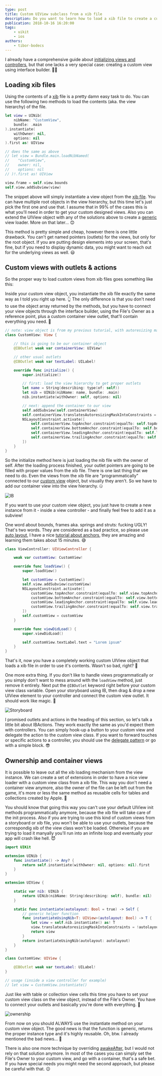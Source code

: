 ```yaml
---
type: post
title: Custom UIView subclass from a xib file
description: Do you want to learn how to load a xib file to create a custom view object? Well, this UIKit tutorial is just for you written in Swift.
publication: 2018-10-16 16:20:00
tags: 
    - uikit
    - ios
authors:
    - tibor-bodecs
---
```



I already have a comprehensive guide about [initializing views and controllers](https://theswiftdev.com/uikit-init-patterns/), but that one lacks a very special case: creating a custom view using interface builder. 🤷‍♂️

## Loading xib files

Using the contents of a [xib](http://eppz.eu/blog/uiview-from-xib/) file is a pretty damn easy task to do. You can use the following two methods to load the contents (aka. the view hierarchy) of the file.

```swift
let view = UINib(
    nibName: "CustomView", 
    bundle: .main
).instantiate(
    withOwner: nil, 
    options: nil
).first as! UIView

// does the same as above
// let view = Bundle.main.loadNibNamed(
//    "CustomView", 
//    owner: nil, 
//    options: nil
// )!.first as! UIView 

view.frame = self.view.bounds
self.view.addSubview(view)
```

The snippet above will simply instantiate a view object from the [xib file](https://medium.com/@brianclouser/swift-3-creating-a-custom-view-from-a-xib-ecdfe5b3a960). You can have multiple root objects in the view hierarchy, but this time let's just pick the first one and use that. I assume that in 99% of the cases this is what you'll need in order to get your custom designed views. Also you can extend the UIView object with any of the solutions above to create a [generic](https://theiconic.tech/instantiating-from-xib-using-swift-generics-632a2b3d8109) view loader. More on that later... 😊

This method is pretty simple and cheap, however there is one little drawback. You can't get named pointers (outlets) for the views, but only for the root object. If you are putting design elements into your screen, that's fine, but if you need to display dynamic data, you might want to reach out for the underlying views as well. 😃

## Custom views with outlets & actions

So the proper way to load custom views from xib files goes something like this:

Inside your custom view object, you instantiate the xib file exactly the same way as I told you right up here. 👆 The only difference is that you don't need to use the object array returned by the methods, but you have to connect your view objects through the interface builder, using the File's Owner as a reference point, plus a custom container view outlet, that'll contain everything you need. 🤨

```swift
// note: view object is from my previous tutorial, with autoresizing masks disabled
class CustomView: View {

    // this is going to be our container object
    @IBOutlet weak var containerView: UIView!

    // other usual outlets
    @IBOutlet weak var textLabel: UILabel!

    override func initialize() {
        super.initialize()

        // first: load the view hierarchy to get proper outlets
        let name = String(describing: type(of: self))
        let nib = UINib(nibName: name, bundle: .main)
        nib.instantiate(withOwner: self, options: nil)

        // next: append the container to our view
        self.addSubview(self.containerView)
        self.containerView.translatesAutoresizingMaskIntoConstraints = false
        NSLayoutConstraint.activate([
            self.containerView.topAnchor.constraint(equalTo: self.topAnchor),
            self.containerView.bottomAnchor.constraint(equalTo: self.bottomAnchor),
            self.containerView.leadingAnchor.constraint(equalTo: self.leadingAnchor),
            self.containerView.trailingAnchor.constraint(equalTo: self.trailingAnchor),
        ])
    }
}
```
So the initialize method here is just loading the nib file with the owner of self. After the loading process finished, your outlet pointers are going to be filled with proper values from the xib file. There is one last thing that we need to do. Even the views from the xib file are "programmatically" connected to our [custom view](https://medium.com/swift2go/swift-custom-uiview-with-xib-file-211bb8bbd6eb) object, but visually they aren't. So we have to add our container view into the view hierarchy. 🤐

![IB](ib.png)

If you want to use your custom view object, you just have to create a new instance from it - inside a view controller - and finally feel free to add it as a subview!

One word about bounds, frames aka. springs and struts: fucking UGLY! That's two words. They are considered as a bad practice, so please use [auto layout](https://theswiftdev.com/2017/10/31/ios-auto-layout-tutorial-programmatically/), I have a nice [tutorial about anchors](https://theswiftdev.com/2018/06/14/mastering-ios-auto-layout-anchors-programmatically-from-swift/), they are amazing and learning them takes about 15 minutes. 😅

```swift
class ViewController: UIViewController {

    weak var customView: CustomView!

    override func loadView() {
        super.loadView()

        let customView = CustomView()
        self.view.addSubview(customView)
        NSLayoutConstraint.activate([
            customView.topAnchor.constraint(equalTo: self.view.topAnchor),
            customView.bottomAnchor.constraint(equalTo: self.view.bottomAnchor),
            customView.leadingAnchor.constraint(equalTo: self.view.leadingAnchor),
            customView.trailingAnchor.constraint(equalTo: self.view.trailingAnchor),
        ])
        self.customView = customView
    }

    override func viewDidLoad() {
        super.viewDidLoad()

        self.customView.textLabel.text = "Lorem ipsum"
    }
}
```

That's it, now you have a completely working custom UIView object that loads a xib file in order to use it's contents. Wasn't so bad, right? 🤪

One more extra thing. If you don't like to handle views programmatically or you simply don't want to mess around with the `loadView` method, just remove it entirely. Next put the `@IBOutlet` keyword right before your custom view class variable. Open your storyboard using IB, then drag & drop a new UIView element to your controller and connect the custom view outlet. It should work like magic. 💫

![Storyboard](storyboard.png)

I promised outlets and actions in the heading of this section, so let's talk a little bit about IBActions. They work exactly the same as you'd expect them with controllers. You can simply hook-up a button to your custom view and delegate the action to the custom view class. If you want to forward touches or specific actions to a controller, you should use the [delegate pattern](https://theswiftdev.com/2018/06/27/swift-delegate-design-pattern/) or go with a simple block. 😎

## Ownership and container views

It is possible to leave out all the xib loading mechanism from the view instance. We can create a set of extensions in order to have a nice view loader with a custom view class from a xib file. This way you don't need a container view anymore, also the owner of the file can be left out from the game, it's more or less the same method as reusable cells for tables and collections created by Apple. 🍎

You should know that going this way you can't use your default UIView init methods programmatically anymore, because the xib file will take care of the init process. Also if you are trying to use this kind of custom views from a storyboard or xib file, you won't be able to use your outlets, because the correspondig xib of the view class won't be loaded. Otherwise if you are trying to load it manyally you'll run into an infinite loop and eventually your app will crash like hell. 😈

```swift
import UIKit

extension UINib {
    func instantiate() -> Any? {
        return self.instantiate(withOwner: nil, options: nil).first
    }
}

extension UIView {

    static var nib: UINib {
        return UINib(nibName: String(describing: self), bundle: nil)
    }

    static func instantiate(autolayout: Bool = true) -> Self {
        // generic helper function
        func instantiateUsingNib<T: UIView>(autolayout: Bool) -> T {
            let view = self.nib.instantiate() as! T
            view.translatesAutoresizingMaskIntoConstraints = !autolayout
            return view
        }
        return instantiateUsingNib(autolayout: autolayout)
    }
}

class CustomView: UIView {

    @IBOutlet weak var textLabel: UILabel!
}

// usage (inside a view controller for example)
// let view = CustomView.instantiate()
```

Just like with table or collection view cells this time you have to set your custom view class on the view object, instead of the File's Owner. You have to connect your outlets and basically you're done with everything. 🤞

![ownership](ownership.jpg)

From now on you should ALWAYS use the instantiate method on your custom view object. The good news is that the function is generic, returns the proper instance type and it's highly reusable. Oh, btw. I already mentioned the bad news... 🤪

There is also one more technique by overriding [awakeAfter](https://stackoverflow.com/questions/9282365/load-view-from-an-external-xib-file-in-storyboard/40343124#40343124), but I would not rely on that solution anymore. In most of the cases you can simply set the File's Owner to your custom view, and go with a container, that's a safe bet. If you have special needs you might need the second approach, but please be careful with that. 😉
